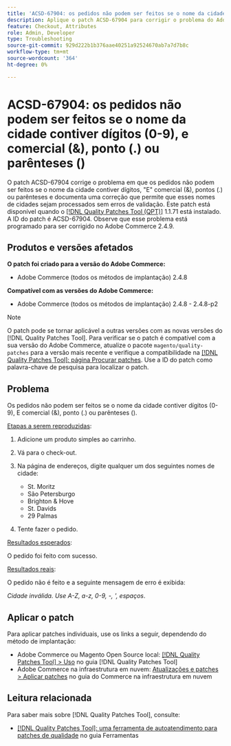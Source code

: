 ```yaml
---
title: 'ACSD-67904: os pedidos não podem ser feitos se o nome da cidade contiver dígitos (0-9), e comercial (&), ponto (.) ou parênteses ()'
description: Aplique o patch ACSD-67904 para corrigir o problema do Adobe Commerce em que o checkout falha quando os nomes das cidades contêm dígitos (0-9), "e" comercial (&), ponto (.) ou parênteses ().
feature: Checkout, Attributes
role: Admin, Developer
type: Troubleshooting
source-git-commit: 929d222b1b376aae40251a92524670ab7a7d7b8c
workflow-type: tm+mt
source-wordcount: '364'
ht-degree: 0%

---
```



# ACSD-67904: os pedidos não podem ser feitos se o nome da cidade contiver dígitos (0-9), e comercial (&amp;), ponto (.) ou parênteses ()

O patch ACSD-67904 corrige o problema em que os pedidos não podem ser feitos se o nome da cidade contiver dígitos, &quot;E&quot; comercial (&amp;), pontos (.) ou parênteses e documenta uma correção que permite que esses nomes de cidades sejam processados sem erros de validação. Este patch está disponível quando o [[!DNL Quality Patches Tool (QPT)]](/help/tools/quality-patches-tool/quality-patches-tool-to-self-serve-quality-patches.md) 1.1.71 está instalado. A ID do patch é ACSD-67904. Observe que esse problema está programado para ser corrigido no Adobe Commerce 2.4.9.

## Produtos e versões afetados

**O patch foi criado para a versão do Adobe Commerce:**

* Adobe Commerce (todos os métodos de implantação) 2.4.8

**Compatível com as versões do Adobe Commerce:**

* Adobe Commerce (todos os métodos de implantação) 2.4.8 - 2.4.8-p2

>[!NOTE]
>
>O patch pode se tornar aplicável a outras versões com as novas versões do [!DNL Quality Patches Tool]. Para verificar se o patch é compatível com a sua versão do Adobe Commerce, atualize o pacote `magento/quality-patches` para a versão mais recente e verifique a compatibilidade na [[!DNL Quality Patches Tool]: página Procurar patches](https://experienceleague.adobe.com/tools/commerce-quality-patches/index.html?lang=pt-BR). Use a ID do patch como palavra-chave de pesquisa para localizar o patch.

## Problema

Os pedidos não podem ser feitos se o nome da cidade contiver dígitos (0-9), E comercial (&amp;), ponto (.) ou parênteses ().

<u>Etapas a serem reproduzidas</u>:

1. Adicione um produto simples ao carrinho.
1. Vá para o check-out.
1. Na página de endereços, digite qualquer um dos seguintes nomes de cidade:

   * St. Moritz
   * São Petersburgo
   * Brighton &amp; Hove
   * St. Davids
   * 29 Palmas

1. Tente fazer o pedido.


<u>Resultados esperados</u>:

O pedido foi feito com sucesso.

<u>Resultados reais</u>:

O pedido não é feito e a seguinte mensagem de erro é exibida:

*Cidade inválida. Use A-Z, a-z, 0-9, -, &#39;, espaços*.


## Aplicar o patch

Para aplicar patches individuais, use os links a seguir, dependendo do método de implantação:

* Adobe Commerce ou Magento Open Source local: [[!DNL Quality Patches Tool] > Uso](/help/tools/quality-patches-tool/usage.md) no guia [!DNL Quality Patches Tool]
* Adobe Commerce na infraestrutura em nuvem: [Atualizações e patches > Aplicar patches](https://experienceleague.adobe.com/docs/commerce-cloud-service/user-guide/develop/upgrade/apply-patches.html?lang=pt-BR) no guia do Commerce na infraestrutura em nuvem

## Leitura relacionada

Para saber mais sobre [!DNL Quality Patches Tool], consulte:

* [[!DNL Quality Patches Tool]: uma ferramenta de autoatendimento para patches de qualidade](/help/tools/quality-patches-tool/quality-patches-tool-to-self-serve-quality-patches.md) no guia Ferramentas
